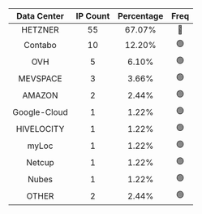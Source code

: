 | Data Center | IP Count | Percentage | Freq |
|:------------:|:--------:|:-----------:|:-----:|
| HETZNER | 55 | 67.07% | 🔴 |
| Contabo | 10 | 12.20% | 🟢 |
| OVH | 5 | 6.10% | 🟢 |
| MEVSPACE | 3 | 3.66% | 🟢 |
| AMAZON | 2 | 2.44% | 🟢 |
| Google-Cloud | 1 | 1.22% | 🟢 |
| HIVELOCITY | 1 | 1.22% | 🟢 |
| myLoc | 1 | 1.22% | 🟢 |
| Netcup | 1 | 1.22% | 🟢 |
| Nubes | 1 | 1.22% | 🟢 |
| OTHER | 2 | 2.44% | 🟢 |